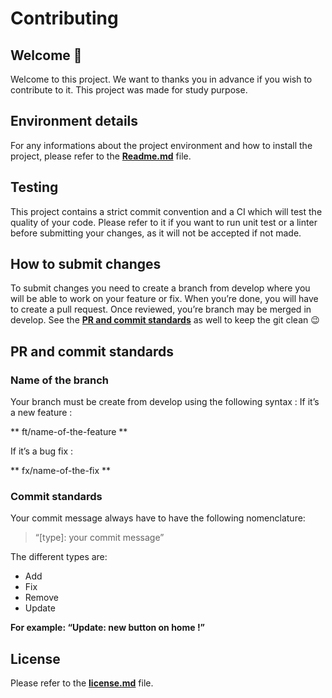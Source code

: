 # Contributing

## Welcome 🎉

Welcome to this project. We want to thanks you in advance if you wish to contribute to it. This project was made for study purpose. 

## Environment details

For any informations about the project environment and how to install the project, please refer to the **[Readme.md](https://github.com/HETIC-MT-P2021/RPGo_Gp01/blob/main/Readme.md)** file.

## Testing

This project contains a strict commit convention and a CI which will test the quality of your code. Please refer to it if you want to run unit test or a linter before submitting your changes, as it will not be accepted if not made.

## How to submit changes 

To submit changes you need to create a branch from develop where you will be able to work on your feature or fix. When you’re done, you will have to create a pull request. Once reviewed, you’re branch may be merged in develop. See the **[PR and commit standards](#pr-and-commit-standards)** as well to keep the git clean 😉 


## PR and commit standards

### Name of the branch

Your branch must be create from develop using the following syntax :
If it’s a new feature : 

** ft/name-of-the-feature **

If it’s a bug fix :

** fx/name-of-the-fix **


### Commit standards

Your commit message always have to have the following nomenclature:

> “[type]: your commit message”

The different types are:

- Add
- Fix
- Remove
- Update

**For example: “Update: new button on home !”**

## License

Please refer to the **[license.md](https://github.com/HETIC-MT-P2021/RPGo_Gp01/blob/main/LICENSE)** file. 
